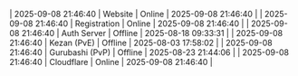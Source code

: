 | 2025-09-08 21:46:40 | Website | Online | 2025-09-08 21:46:40 |
| 2025-09-08 21:46:40 | Registration | Online | 2025-09-08 21:46:40 |
| 2025-09-08 21:46:40 | Auth Server | Offline | 2025-08-18 09:33:31 |
| 2025-09-08 21:46:40 | Kezan (PvE) | Offline | 2025-08-03 17:58:02 |
| 2025-09-08 21:46:40 | Gurubashi (PvP) | Offline | 2025-08-23 21:44:06 |
| 2025-09-08 21:46:40 | Cloudflare | Online | 2025-09-08 21:46:40 |
